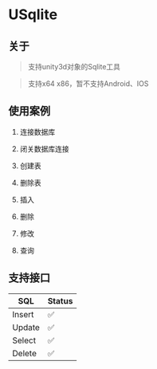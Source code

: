# USqlite

## 关于

>  支持unity3d对象的Sqlite工具

> 支持x64 x86，暂不支持Android、IOS

## 使用案例

1. 连接数据库

2. 闭关数据库连接

3. 创建表

4. 删除表

5. 插入

6. 删除

7. 修改

8. 查询

## 支持接口

SQL | Status
----|----
Insert | :white_check_mark:
Update | :white_check_mark:
Select | :white_check_mark:
Delete | :white_check_mark: